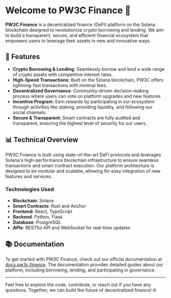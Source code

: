 # Welcome to PW3C Finance 🚀

**PW3C Finance** is a decentralized finance (DeFi) platform on the Solana blockchain designed to revolutionize crypto borrowing and lending. We aim to build a transparent, secure, and efficient financial ecosystem that empowers users to leverage their assets in new and innovative ways.

## 🌟 Features

- **Crypto Borrowing & Lending**: Seamlessly borrow and lend a wide range of crypto assets with competitive interest rates.
- **High-Speed Transactions**: Built on the Solana blockchain, PW3C offers lightning-fast transactions with minimal fees.
- **Decentralized Governance**: Community-driven decision-making process where users can vote on platform upgrades and new features.
- **Incentive Program**: Earn rewards by participating in our ecosystem through activities like staking, providing liquidity, and following our social channels.
- **Secure & Transparent**: Smart contracts are fully audited and transparent, ensuring the highest level of security for our users.

## 📊 Technical Overview

PW3C Finance is built using state-of-the-art DeFi protocols and leverages Solana's high-performance blockchain infrastructure to ensure seamless transactions and smart contract execution. Our platform architecture is designed to be modular and scalable, allowing for easy integration of new features and services.

### Technologies Used

- **Blockchain**: Solana
- **Smart Contracts**: Rust and Anchor
- **Frontend**: React, TypeScript
- **Backend**: Python, Flask
- **Database**: PostgreSQL
- **APIs**: RESTful API and WebSocket for real-time updates

## 📚 Documentation

To get started with PW3C Finance, check out our official documentation at [docs.pw3c.finance](https://docs.pw3c.finance). The documentation provides detailed guides about our platform, including borrowing, lending, and participating in governance.

---

Feel free to explore the code, contribute, or reach out if you have any questions. Together, we can build the future of decentralized finance! 🌐

